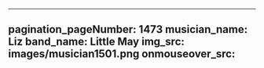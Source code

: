 ------
pagination_pageNumber: 1473
musician_name: Liz
band_name: Little May
img_src: images/musician1501.png
onmouseover_src: 
------